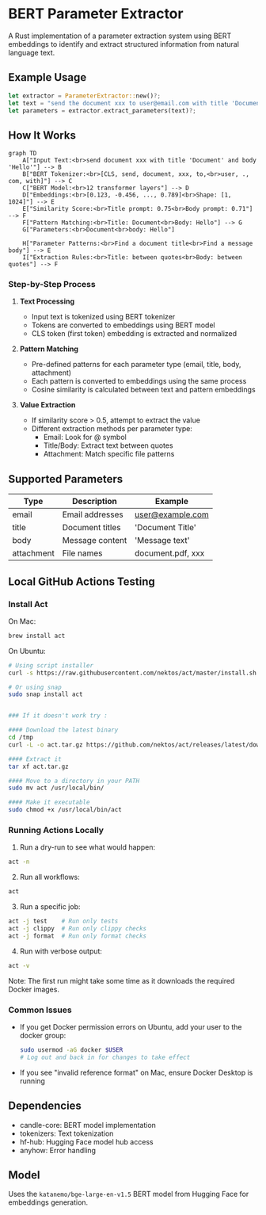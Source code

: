 
# BERT Parameter Extractor

A Rust implementation of a parameter extraction system using BERT embeddings to identify and extract structured information from natural language text.


## Example Usage

```rust
let extractor = ParameterExtractor::new()?;
let text = "send the document xxx to user@email.com with title 'Document' and body 'Hello'";
let parameters = extractor.extract_parameters(text)?;
```

## How It Works

```mermaid
graph TD
    A["Input Text:<br>send document xxx with title 'Document' and body 'Hello'"] --> B
    B["BERT Tokenizer:<br>[CLS, send, document, xxx, to,<br>user, ., com, with]"] --> C
    C["BERT Model:<br>12 transformer layers"] --> D
    D["Embeddings:<br>[0.123, -0.456, ..., 0.789]<br>Shape: [1, 1024]"] --> E
    E["Similarity Score:<br>Title prompt: 0.75<br>Body prompt: 0.71"] --> F
    F["Pattern Matching:<br>Title: Document<br>Body: Hello"] --> G
    G["Parameters:<br>Document<br>body: Hello"]

    H["Parameter Patterns:<br>Find a document title<br>Find a message body"] --> E
    I["Extraction Rules:<br>Title: between quotes<br>Body: between quotes"] --> F  

```


### Step-by-Step Process

1. **Text Processing**
   - Input text is tokenized using BERT tokenizer
   - Tokens are converted to embeddings using BERT model
   - CLS token (first token) embedding is extracted and normalized

2. **Pattern Matching**
   - Pre-defined patterns for each parameter type (email, title, body, attachment)
   - Each pattern is converted to embeddings using the same process
   - Cosine similarity is calculated between text and pattern embeddings

3. **Value Extraction**
   - If similarity score > 0.5, attempt to extract the value
   - Different extraction methods per parameter type:
     - Email: Look for @ symbol
     - Title/Body: Extract text between quotes
     - Attachment: Match specific file patterns

## Supported Parameters

| Type | Description | Example |
|------|-------------|---------|
| email | Email addresses | user@example.com |
| title | Document titles | 'Document Title' |
| body | Message content | 'Message text' |
| attachment | File names | document.pdf, xxx |


## Local GitHub Actions Testing

### Install Act
On Mac:
```bash
brew install act
```

On Ubuntu:
```bash
# Using script installer
curl -s https://raw.githubusercontent.com/nektos/act/master/install.sh | sudo bash

# Or using snap
sudo snap install act


### If it doesn't work try :

#### Download the latest binary
cd /tmp
curl -L -o act.tar.gz https://github.com/nektos/act/releases/latest/download/act_Linux_x86_64.tar.gz

#### Extract it
tar xf act.tar.gz

#### Move to a directory in your PATH
sudo mv act /usr/local/bin/

#### Make it executable
sudo chmod +x /usr/local/bin/act
```

### Running Actions Locally

1. Run a dry-run to see what would happen:
```bash
act -n
```

2. Run all workflows:
```bash
act
```

3. Run a specific job:
```bash
act -j test    # Run only tests
act -j clippy  # Run only clippy checks
act -j format  # Run only format checks
```

4. Run with verbose output:
```bash
act -v
```

Note: The first run might take some time as it downloads the required Docker images.

### Common Issues
- If you get Docker permission errors on Ubuntu, add your user to the docker group:
  ```bash
  sudo usermod -aG docker $USER
  # Log out and back in for changes to take effect
  ```
- If you see "invalid reference format" on Mac, ensure Docker Desktop is running


## Dependencies

- candle-core: BERT model implementation
- tokenizers: Text tokenization
- hf-hub: Hugging Face model hub access
- anyhow: Error handling

## Model

Uses the `katanemo/bge-large-en-v1.5` BERT model from Hugging Face for embeddings generation.
